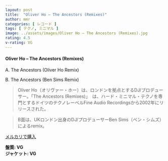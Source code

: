 ```yaml
---
layout: post
title:  "Oliver Ho – The Ancestors (Remixes)"
author: mmr
categories: [ レコード ]
tags: [ テクノ, ミニマル ]
image: ../assets/images/Oliver Ho – The Ancestors (Remixes).jpg
rating: 4.5
v-rating: VG
---
```


#### Oliver Ho – The Ancestors (Remixes)

A. The Ancestors (Oliver Ho Remix)

B. The Ancestors (Ben Sims Remix)

> Oliver Ho（オリヴァー・ホー）は、ロンドンを拠点とするDJ/プロデューサー。「The Ancestors (Remixes)」　は、ハード・ミニマル・テクノを専門とするドイツのテクノレーベルFine Audio Recordingsから2002年にリリースされた。

> B面は、UKロンドン出身のDJ/プロデューサーBen Sims（ベン・シムズ）によるremix。

[メルカリで購入](https://jp.mercari.com/item/m18959940888)

<div class="mt-4 mb-4 d-flex align-items-center">
<strong class="mr-1">盤質: VG</strong>
</div>
<div class="mt-4 mb-4 d-flex align-items-center">
<strong class="mr-1">ジャケット: VG</strong>
</div>
